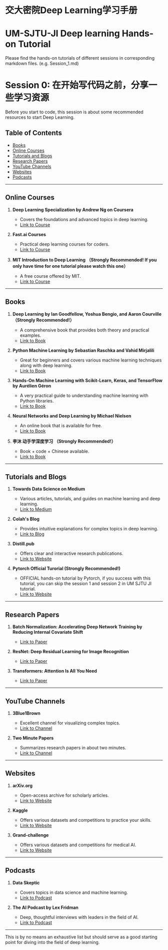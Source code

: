 # 交大密院Deep Learning学习手册
# UM-SJTU-JI Deep learning Hands-on Tutorial

Please find the hands-on tutorials of different sessions in corresponding markdown files. (e.g. Session_1.md)

# Session 0: 在开始写代码之前，分享一些学习资源

Before you start to code, this session is about some recommended resources to start Deep Learning.

## Table of Contents

- [Books](#books)
- [Online Courses](#online-courses)
- [Tutorials and Blogs](#tutorials-and-blogs)
- [Research Papers](#research-papers)
- [YouTube Channels](#youtube-channels)
- [Websites](#websites)
- [Podcasts](#podcasts)


---

## Online Courses

1. **Deep Learning Specialization by Andrew Ng on Coursera**
   - Covers the foundations and advanced topics in deep learning.
   - [Link to Course](https://www.coursera.org/specializations/deep-learning)

2. **Fast.ai Courses**
   - Practical deep learning courses for coders.
   - [Link to Course](https://www.fast.ai/)

3. **MIT Introduction to Deep Learning （Strongly Recommended! If you only have time for one tutorial please watch this one）**
   - A free course offered by MIT.
   - [Link to Course](http://introtodeeplearning.com/)




---

## Books

1. **Deep Learning by Ian Goodfellow, Yoshua Bengio, and Aaron Courville （Strongly Recommended!）** 
   - A comprehensive book that provides both theory and practical examples.
   - [Link to Book](http://www.deeplearningbook.org/)

2. **Python Machine Learning by Sebastian Raschka and Vahid Mirjalili**
   - Great for beginners and covers various machine learning techniques along with deep learning.
   - [Link to Book](https://sebastianraschka.com/books.html)

3. **Hands-On Machine Learning with Scikit-Learn, Keras, and TensorFlow by Aurélien Géron**
   - A very practical guide to understanding machine learning with Python libraries.
   - [Link to Book](https://www.oreilly.com/library/view/hands-on-machine-learning/9781492032632/)

4. **Neural Networks and Deep Learning by Michael Nielsen**
   - An online book that is available for free.
   - [Link to Book](http://neuralnetworksanddeeplearning.com/)
  
5. **李沐 动手学深度学习 （Strongly Recommended!）**
   - Book + code + Chinese available.
   - [Link to Book](https://zh-v2.d2l.ai/)
  

---

## Tutorials and Blogs

1. **Towards Data Science on Medium**
   - Various articles, tutorials, and guides on machine learning and deep learning.
   - [Link to Medium](https://towardsdatascience.com/)

2. **Colah's Blog**
   - Provides intuitive explanations for complex topics in deep learning.
   - [Link to Blog](https://colah.github.io/)

3. **Distill.pub**
   - Offers clear and interactive research publications.
   - [Link to Website](https://distill.pub/)
  
4. **Pytorch Official Turorial (Strongly Recommended!)**
   - OFFICIAL hands-on tutorial by Pytorch, if you success with this tutorial, you can skip the session 1 and session 2 in UM SJTU JI tutorial.
   - [Link to Website](https://pytorch.org/tutorials/beginner/deep_learning_60min_blitz.html)
  
   

---

## Research Papers

1. **Batch Normalization: Accelerating Deep Network Training by Reducing Internal Covariate Shift**
   - [Link to Paper](https://arxiv.org/abs/1502.03167)

2. **ResNet: Deep Residual Learning for Image Recognition**
   - [Link to Paper](https://arxiv.org/abs/1512.03385)

3. **Transformers: Attention Is All You Need**
   - [Link to Paper](https://arxiv.org/abs/1706.03762)

---

## YouTube Channels

1. **3Blue1Brown**
   - Excellent channel for visualizing complex topics.
   - [Link to Channel](https://www.youtube.com/c/3blue1brown)

2. **Two Minute Papers**
   - Summarizes research papers in about two minutes.
   - [Link to Channel](https://www.youtube.com/c/K%C3%A1rolyZsolnai)

---

## Websites

1. **arXiv.org**
   - Open-access archive for scholarly articles.
   - [Link to Website](https://arxiv.org/)

2. **Kaggle**
   - Offers various datasets and competitions to practice your skills.
   - [Link to Website](https://www.kaggle.com/)
  
3. **Grand-challenge**
   - Offers various datasets and competitions for medical AI.
   - [Link to Website](https://grand-challenge.org/)

---

## Podcasts

1. **Data Skeptic**
   - Covers topics in data science and machine learning.
   - [Link to Podcast](https://dataskeptic.com/)

2. **The AI Podcast by Lex Fridman**
   - Deep, thoughtful interviews with leaders in the field of AI.
   - [Link to Podcast](https://lexfridman.com/ai/)

---

This is by no means an exhaustive list but should serve as a good starting point for diving into the field of deep learning.
